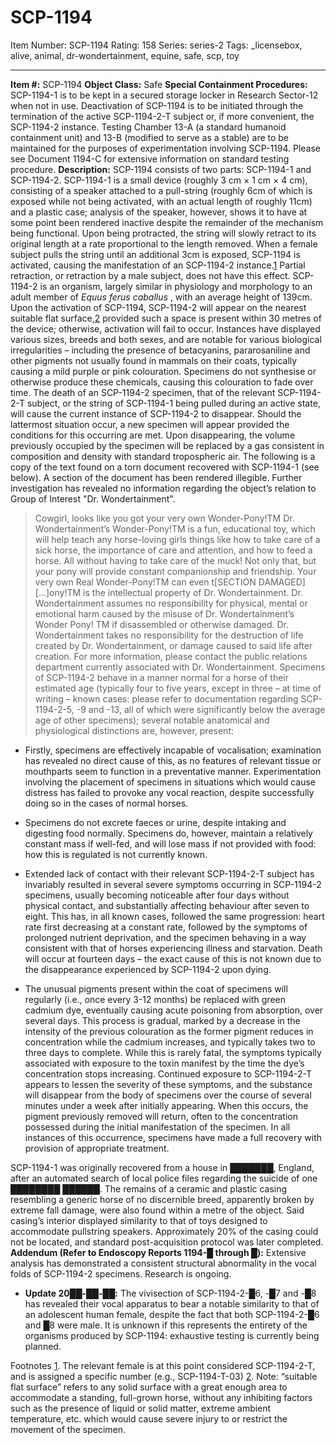# SCP-1194
Item Number: SCP-1194
Rating: 158
Series: series-2
Tags: _licensebox, alive, animal, dr-wondertainment, equine, safe, scp, toy

---

**Item #:** SCP-1194
**Object Class:** Safe
**Special Containment Procedures:** SCP-1194-1 is to be kept in a secured storage locker in Research Sector-12 when not in use. Deactivation of SCP-1194 is to be initiated through the termination of the active SCP-1194-2-T subject or, if more convenient, the SCP-1194-2 instance.
Testing Chamber 13-A (a standard humanoid containment unit) and 13-B (modified to serve as a stable) are to be maintained for the purposes of experimentation involving SCP-1194. Please see Document 1194-C for extensive information on standard testing procedure.
**Description:** SCP-1194 consists of two parts: SCP-1194-1 and SCP-1194-2.
SCP-1194-1 is a small device (roughly 3 cm × 1 cm × 4 cm), consisting of a speaker attached to a pull-string (roughly 6cm of which is exposed while not being activated, with an actual length of roughly 11cm) and a plastic case; analysis of the speaker, however, shows it to have at some point been rendered inactive despite the remainder of the mechanism being functional. Upon being protracted, the string will slowly retract to its original length at a rate proportional to the length removed. When a female subject pulls the string until an additional 3cm is exposed, SCP-1194 is activated, causing the manifestation of an SCP-1194-2 instance.[1](javascript:;) Partial retraction, or retraction by a male subject, does not have this effect.
SCP-1194-2 is an organism, largely similar in physiology and morphology to an adult member of _Equus ferus caballus_ , with an average height of 139cm. Upon the activation of SCP-1194, SCP-1194-2 will appear on the nearest suitable flat surface,[2](javascript:;) provided such a space is present within 30 metres of the device; otherwise, activation will fail to occur. Instances have displayed various sizes, breeds and both sexes, and are notable for various biological irregularities – including the presence of betacyanins, pararosaniline and other pigments not usually found in mammals on their coats, typically causing a mild purple or pink colouration. Specimens do not synthesise or otherwise produce these chemicals, causing this colouration to fade over time.
The death of an SCP-1194-2 specimen, that of the relevant SCP-1194-2-T subject, or the string of SCP-1194-1 being pulled during an active state, will cause the current instance of SCP-1194-2 to disappear. Should the lattermost situation occur, a new specimen will appear provided the conditions for this occurring are met. Upon disappearing, the volume previously occupied by the specimen will be replaced by a gas consistent in composition and density with standard tropospheric air.
The following is a copy of the text found on a torn document recovered with SCP-1194-1 (see below). A section of the document has been rendered illegible. Further investigation has revealed no information regarding the object’s relation to Group of Interest "Dr. Wondertainment".
> Cowgirl, looks like you got your very own Wonder-Pony!TM Dr. Wondertainment’s Wonder-Pony!TM is a fun, educational toy, which will help teach any horse-loving girls things like how to take care of a sick horse, the importance of care and attention, and how to feed a horse. All without having to take care of the muck! Not only that, but your pony will provide constant companionship and friendship. Your very own Real Wonder-Pony!TM can even t[SECTION DAMAGED]
> […]ony!TM is the intellectual property of Dr. Wondertainment. Dr. Wondertainment assumes no responsibility for physical, mental or emotional harm caused by the misuse of Dr. Wondertainment’s Wonder Pony! TM if disassembled or otherwise damaged. Dr. Wondertainment takes no responsibility for the destruction of life created by Dr. Wondertainment, or damage caused to said life after creation. For more information, please contact the public relations department currently associated with Dr. Wondertainment.
Specimens of SCP-1194-2 behave in a manner normal for a horse of their estimated age (typically four to five years, except in three – at time of writing – known cases: please refer to documentation regarding SCP-1194-2-5, -9 and -13, all of which were significantly below the average age of other specimens); several notable anatomical and physiological distinctions are, however, present:
  * Firstly, specimens are effectively incapable of vocalisation; examination has revealed no direct cause of this, as no features of relevant tissue or mouthparts seem to function in a preventative manner. Experimentation involving the placement of specimens in situations which would cause distress has failed to provoke any vocal reaction, despite successfully doing so in the cases of normal horses.

  * Specimens do not excrete faeces or urine, despite intaking and digesting food normally. Specimens do, however, maintain a relatively constant mass if well-fed, and will lose mass if not provided with food: how this is regulated is not currently known.

  * Extended lack of contact with their relevant SCP-1194-2-T subject has invariably resulted in several severe symptoms occurring in SCP-1194-2 specimens, usually becoming noticeable after four days without physical contact, and substantially affecting behaviour after seven to eight. This has, in all known cases, followed the same progression: heart rate first decreasing at a constant rate, followed by the symptoms of prolonged nutrient deprivation, and the specimen behaving in a way consistent with that of horses experiencing illness and starvation. Death will occur at fourteen days – the exact cause of this is not known due to the disappearance experienced by SCP-1194-2 upon dying.

  * The unusual pigments present within the coat of specimens will regularly (i.e., once every 3-12 months) be replaced with green cadmium dye, eventually causing acute poisoning from absorption, over several days. This process is gradual, marked by a decrease in the intensity of the previous colouration as the former pigment reduces in concentration while the cadmium increases, and typically takes two to three days to complete. While this is rarely fatal, the symptoms typically associated with exposure to the toxin manifest by the time the dye’s concentration stops increasing. Continued exposure to SCP-1194-2-T appears to lessen the severity of these symptoms, and the substance will disappear from the body of specimens over the course of several minutes under a week after initially appearing. When this occurs, the pigment previously removed will return, often to the concentration possessed during the initial manifestation of the specimen. In all instances of this occurrence, specimens have made a full recovery with provision of appropriate treatment.

SCP-1194-1 was originally recovered from a house in ███████, England, after an automated search of local police files regarding the suicide of one ████████ ██████. The remains of a ceramic and plastic casing resembling a generic horse of no discernible breed, apparently broken by extreme fall damage, were also found within a metre of the object. Said casing’s interior displayed similarity to that of toys designed to accommodate pullstring speakers. Approximately 20% of the casing could not be located, and standard post-acquisition protocol was later completed.
**Addendum (Refer to Endoscopy Reports 1194-█ through █):** Extensive analysis has demonstrated a consistent structural abnormality in the vocal folds of SCP-1194-2 specimens. Research is ongoing.
  * **Update 20██-██-██:** The vivisection of SCP-1194-2-█6, -█7 and -█8 has revealed their vocal apparatus to bear a notable similarity to that of an adolescent human female, despite the fact that both SCP-1194-2-█6 and █8 were male. It is unknown if this represents the entirety of the organisms produced by SCP-1194: exhaustive testing is currently being planned.

Footnotes
[1](javascript:;). The relevant female is at this point considered SCP-1194-2-T, and is assigned a specific number (e.g., SCP-1194-T-03)
[2](javascript:;). Note: “suitable flat surface” refers to any solid surface with a great enough area to accommodate a standing, full-grown horse, without any inhibiting factors such as the presence of liquid or solid matter, extreme ambient temperature, etc. which would cause severe injury to or restrict the movement of the specimen.